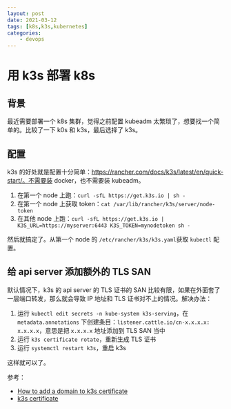 ```yaml
---
layout: post
date: 2021-03-12
tags: [k8s,k3s,kubernetes]
categories:
    - devops
---
```


# 用 k3s 部署 k8s

## 背景

最近需要部署一个 k8s 集群，觉得之前配置 kubeadm 太繁琐了，想要找一个简单的。比较了一下 k0s 和 k3s，最后选择了 k3s。

## 配置

k3s 的好处就是配置十分简单：https://rancher.com/docs/k3s/latest/en/quick-start/。不需要装 docker，也不需要装 kubeadm。

1. 在第一个 node 上跑：`curl -sfL https://get.k3s.io | sh -`
2. 在第一个 node 上获取 token：`cat /var/lib/rancher/k3s/server/node-token`
3. 在其他 node 上跑：`curl -sfL https://get.k3s.io | K3S_URL=https://myserver:6443 K3S_TOKEN=mynodetoken sh -`

然后就搞定了。从第一个 node 的 `/etc/rancher/k3s/k3s.yaml`获取 `kubectl` 配置。

## 给 api server 添加额外的 TLS SAN

默认情况下，k3s 的 api server 的 TLS 证书的 SAN 比较有限，如果在外面套了一层端口转发，那么就会导致 IP 地址和 TLS 证书对不上的情况。解决办法：

1. 运行 `kubectl edit secrets -n kube-system k3s-serving`，在 `metadata.annotations` 下创建条目：`listener.cattle.io/cn-x.x.x.x: x.x.x.x`，意思是把 `x.x.x.x` 地址添加到 TLS SAN 当中
2. 运行 `k3s certificate rotate`，重新生成 TLS 证书
3. 运行 `systemctl restart k3s`，重启 k3s

这样就可以了。

参考：

- [How to add a domain to k3s certificate](https://serverfault.com/questions/1152961/how-to-add-a-domain-to-k3s-certificate)
- [k3s certificate](https://docs.k3s.io/cli/certificate)
